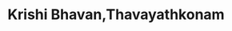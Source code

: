 ---
title: "Krishi Bhavan,Thavayathkonam"
url: /neyyattinkara/krishi-bhavan-thavayathkonam/
shop: Landwirtschaftlich
---